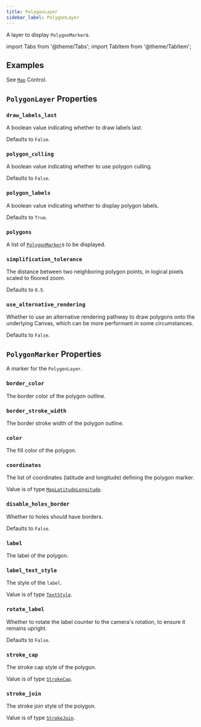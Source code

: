 ```yaml
---
title: PolygonLayer
sidebar_label: PolygonLayer
---
```


A layer to display `PolygonMarker`s.

import Tabs from '@theme/Tabs';
import TabItem from '@theme/TabItem';

## Examples

See [`Map`](/docs/controls/map) Control.

## `PolygonLayer` Properties

### `draw_labels_last`

A boolean value indicating whether to draw labels last.

Defaults to `False`.

### `polygon_culling`

A boolean value indicating whether to use polygon culling.

Defaults to `False`.

### `polygon_labels`

A boolean value indicating whether to display polygon labels.

Defaults to `True`.

### `polygons`

A list of [`PolygonMarker`](#polygonmarker-properties)s to be displayed.

### `simplification_tolerance`

The distance between two neighboring polygon points, in logical pixels scaled to floored zoom.

Defaults to `0.5`.

### `use_alternative_rendering`

Whether to use an alternative rendering pathway to draw polygons onto the underlying Canvas, which can be more
performant in some circumstances.

Defaults to `False`.

## `PolygonMarker` Properties

A marker for the `PolygonLayer`.

### `border_color`

The border color of the polygon outline.

### `border_stroke_width`

The border stroke width of the polygon outline.

### `color`

The fill color of the polygon.

### `coordinates`

The list of coordinates (latitude and longitude) defining the polygon marker.

Value is of type [`MapLatitudeLongitude`](/docs/reference/types/maplatitudelongitude).

### `disable_holes_border`

Whether to holes should have borders.

Defaults to `False`.

### `label`

The label of the polygon.

### `label_text_style`

The style of the `label`.

Value is of type [`TextStyle`](/docs/reference/types/textstyle).

### `rotate_label`

Whether to rotate the label counter to the camera's rotation, to ensure it remains upright.

Defaults to `False`.

### `stroke_cap`

The stroke cap style of the polygon.

Value is of type [`StrokeCap`](/docs/reference/types/strokecap).

### `stroke_join`

The stroke join style of the polygon.

Value is of type [`StrokeJoin`](/docs/reference/types/strokejoin).
